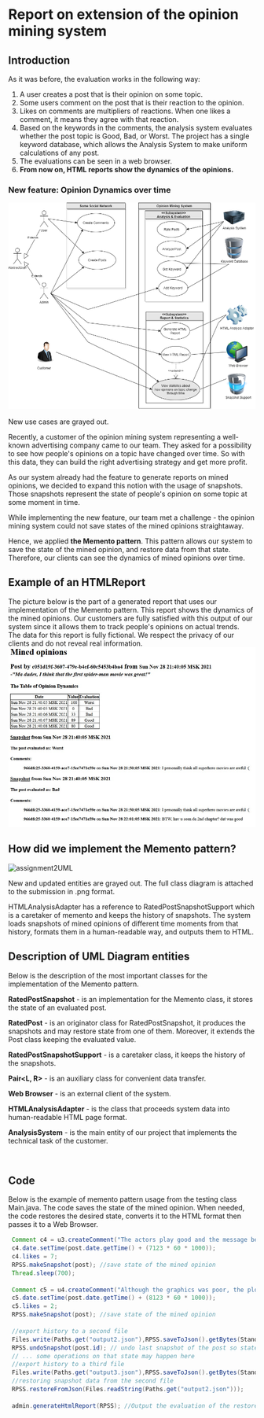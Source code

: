 # Report on extension of the opinion mining system
## Introduction

As it was before, the evaluation works in the following way:

1. A user creates a post that is their opinion on some topic.
2. Some users comment on the post that is their reaction to the opinion.
3. Likes on comments are multipliers of reactions. When one likes a comment, it means they agree with that reaction.
4. Based on the keywords in the comments, the analysis system evaluates whether the post topic is Good, Bad, or Worst. The project has a single keyword database, which allows the Analysis System to make uniform calculations of any post.
5. The evaluations can be seen in a web browser.
6. **From now on, HTML reports show the dynamics of the opinions.**

### New feature: Opinion Dynamics over time

![assignment3_usecase](https://github.com/ar7ch/iu-ssad/blob/master/assignment3/uml/assignment3_usecase.png?raw=true)


New use cases are grayed out.

Recently, a customer of the opinion mining system representing a well-known advertising company came to our team.
They asked for a possibility to see how people's opinions on a topic have changed over time.
So with this data, they can build the right advertising strategy and get more profit.

As our system already had the feature to generate reports on mined opinions, we decided to expand this notion with the usage of snapshots. Those snapshots represent the state of people's opinion on some topic at some moment in time.  

While implementing the new feature, our team met a challenge - the opinion mining system could not save states of the mined opinions straightaway.

Hence, we applied **the Memento pattern**. This pattern allows our system to save the state of the mined opinion, and restore data from that state. Therefore, our clients can see the dynamics of mined opinions over time.

## Example of an HTMLReport
The picture below is the part of a generated report that uses our implementation of the Memento pattern. This report shows the dynamics of the mined opinions. Our customers are fully satisfied with this output of our system since it allows them to track people's opinions on actual trends.  
The data for this report is fully fictional. We respect the privacy of our clients and do not reveal real information. 
![ReportExample](https://github.com/ar7ch/iu-ssad/blob/master/assignment3/NewReport.jpg?raw=true)

## How did we implement the Memento pattern?

![assignment2UML](ps://user-images.githubusercontent.com/37394070/140531284-c97d1c79-52a0-483c-b600-a953770ffdde.png)

New and updated entities are grayed out. The full class diagram is attached to the submission in .png format.

HTMLAnalysisAdapter has a reference to RatedPostSnapshotSupport which is a caretaker of memento and keeps the history of snapshots. The system loads snapshots of mined opinions of different time moments from that history, formats them in a human-readable way, and outputs them to HTML.
## Description of UML Diagram entities

Below is the description of the most important classes for the implementation of the Memento pattern. 

**RatedPostSnapshot** - is an implementation for the Memento class, it stores the state of an evaluated post.  

**RatedPost** - is an originator class for RatedPostSnapshot, it produces the snapshots and may restore state from one of them. Moreover, it extends the Post class keeping the evaluated value.  

**RatedPostSnapshotSupport** - is a caretaker class, it keeps the history of the snapshots.  

**Pair<L, R>** - is an auxiliary class for convenient data transfer.

**Web Browser** - is an external client of the system.

**HTMLAnalysisAdapter** - is the class that proceeds system data into human-readable HTML page format. 

**AnalysisSystem** - is the main entity of our project that implements the technical task of the customer.  
  
  <br>

## Code

Below is the example of memento pattern usage from the testing class Main.java. The code saves the state of the mined opinion. When needed, the code restores the desired state, converts it to the HTML format then passes it to a Web Browser.
```java
 Comment c4 = u3.createComment("The actors play good and the message behind is valuable", post);
 c4.date.setTime(post.date.getTime() + (7123 * 60 * 1000));
 c4.likes = 7;
 RPSS.makeSnapshot(post); //save state of the mined opinion
 Thread.sleep(700);

 Comment c5 = u4.createComment("Although the graphics was poor, the plot is cool :)", post);
 c5.date.setTime(post.date.getTime() + (8123 * 60 * 1000));
 c5.likes = 2;
 RPSS.makeSnapshot(post); //save state of the mined opinion

 //export history to a second file
 Files.write(Paths.get("output2.json"),RPSS.saveToJson().getBytes(StandardCharsets.UTF_8));
 RPSS.undoSnapshot(post.id); // undo last snapshot of the post so state changed
 // ... some operations on that state may happen here
 //export history to a third file
 Files.write(Paths.get("output3.json"),RPSS.saveToJson().getBytes(StandardCharsets.UTF_8));
 //restoring snapshot data from the second file
 RPSS.restoreFromJson(Files.readString(Paths.get("output2.json")));

 admin.generateHtmlReport(RPSS); //Output the evaluation of the restored state to an HTML file
```

